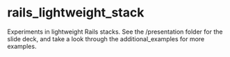 # rails_lightweight_stack

Experiments in lightweight Rails stacks. See the /presentation folder for the slide deck, and take a look through the additional_examples for more examples.
